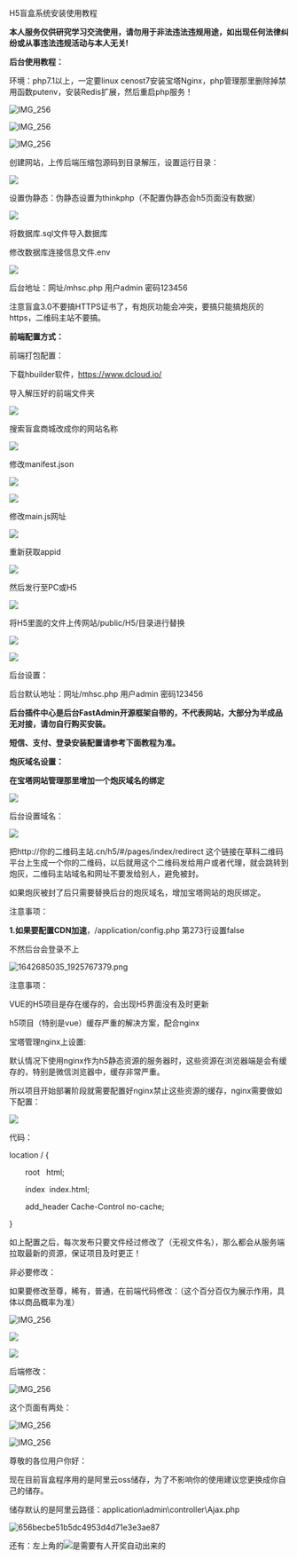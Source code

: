 ﻿
H5盲盒系统安装使用教程

**本人服务仅供研究学习交流使用，请勿用于非法违法违规用途，如出现任何法律纠纷或从事违法违规活动与本人无关!**

**后台使用教程：**

环境：php7.1以上，一定要linux cenost7安装宝塔Nginx，php管理那里删除掉禁用函数putenv，安装Redis扩展，然后重启php服务！

![IMG_256](Aspose.Words.c47096ad-89f7-4ad2-a829-792f3f879af3.001.png)

![IMG_256](Aspose.Words.c47096ad-89f7-4ad2-a829-792f3f879af3.002.png)

![IMG_256](Aspose.Words.c47096ad-89f7-4ad2-a829-792f3f879af3.003.png)



创建网站，上传后端压缩包源码到目录解压，设置运行目录：

![](Aspose.Words.c47096ad-89f7-4ad2-a829-792f3f879af3.004.png)

设置伪静态：伪静态设置为thinkphp（不配置伪静态会h5页面没有数据）

![](Aspose.Words.c47096ad-89f7-4ad2-a829-792f3f879af3.005.png)

将数据库.sql文件导入数据库

修改数据库连接信息文件.env

![](Aspose.Words.c47096ad-89f7-4ad2-a829-792f3f879af3.006.png)

后台地址：网址/mhsc.php 用户admin 密码123456

注意盲盒3.0不要搞HTTPS证书了，有炮灰功能会冲突，要搞只能搞炮灰的https，二维码主站不要搞。

**前端配置方式：** 

前端打包配置：

下载hbuilder软件，<https://www.dcloud.io/>

导入解压好的前端文件夹

![](Aspose.Words.c47096ad-89f7-4ad2-a829-792f3f879af3.007.png)

搜索盲盒商城改成你的网站名称

![](Aspose.Words.c47096ad-89f7-4ad2-a829-792f3f879af3.008.png)

修改manifest.json

![](Aspose.Words.c47096ad-89f7-4ad2-a829-792f3f879af3.009.png)

![](Aspose.Words.c47096ad-89f7-4ad2-a829-792f3f879af3.010.png)


修改main.js网址

![](Aspose.Words.c47096ad-89f7-4ad2-a829-792f3f879af3.011.png)

重新获取appid

![](Aspose.Words.c47096ad-89f7-4ad2-a829-792f3f879af3.012.png)

然后发行至PC或H5

![](Aspose.Words.c47096ad-89f7-4ad2-a829-792f3f879af3.013.png)

将H5里面的文件上传网站/public/H5/目录进行替换

![](Aspose.Words.c47096ad-89f7-4ad2-a829-792f3f879af3.014.png)

![](Aspose.Words.c47096ad-89f7-4ad2-a829-792f3f879af3.015.png)

后台设置：

后台默认地址：网址/mhsc.php 用户admin 密码123456

**后台插件中心是后台FastAdmin开源框架自带的，不代表网站，大部分为半成品无对接，请勿自行购买安装。**

**短信、支付、登录安装配置请参考下面教程为准。**

**炮灰域名设置：**

**在宝塔网站管理那里增加一个炮灰域名的绑定**

![](Aspose.Words.c47096ad-89f7-4ad2-a829-792f3f879af3.016.png)

后台设置域名：

![](Aspose.Words.c47096ad-89f7-4ad2-a829-792f3f879af3.017.png)

把http://你的二维码主站.cn/h5/#/pages/index/redirect  这个链接在草料二维码平台上生成一个你的二维码，以后就用这个二维码发给用户或者代理，就会跳转到炮灰，二维码主站域名和网址不要发给别人，避免被封。

如果炮灰被封了后只需要替换后台的炮灰域名，增加宝塔网站的炮灰绑定。






注意事项：

**1.如果要配置CDN加速**，/application/config.php 第273行设置false

不然后台会登录不上

![1642685035_1925767379.png](Aspose.Words.c47096ad-89f7-4ad2-a829-792f3f879af3.037.png)

注意事项：

VUE的H5项目是存在缓存的，会出现H5界面没有及时更新

h5项目（特别是vue）缓存严重的解决方案，配合nginx

宝塔管理nginx上设置:

默认情况下使用nginx作为h5静态资源的服务器时，这些资源在浏览器端是会有缓存的，特别是微信浏览器中，缓存非常严重。

所以项目开始部署阶段就需要配置好nginx禁止这些资源的缓存，nginx需要做如下配置：

![](Aspose.Words.c47096ad-89f7-4ad2-a829-792f3f879af3.038.png)

代码：

location / {

`    `root   html;

`    `index  index.html;

`    `add\_header Cache-Control no-cache;

}

如上配置之后，每次发布只要文件经过修改了（无视文件名），那么都会从服务端拉取最新的资源，保证项目及时更正！

非必要修改：

如果要修改至尊，稀有，普通，在前端代码修改：（这个百分百仅为展示作用，具体以商品概率为准）

![IMG_256](Aspose.Words.c47096ad-89f7-4ad2-a829-792f3f879af3.039.png)

![](Aspose.Words.c47096ad-89f7-4ad2-a829-792f3f879af3.040.png)

![](Aspose.Words.c47096ad-89f7-4ad2-a829-792f3f879af3.041.png)

后端修改：

![IMG_256](Aspose.Words.c47096ad-89f7-4ad2-a829-792f3f879af3.042.png)

这个页面有两处：

![IMG_256](Aspose.Words.c47096ad-89f7-4ad2-a829-792f3f879af3.043.png)

![IMG_256](Aspose.Words.c47096ad-89f7-4ad2-a829-792f3f879af3.044.png)

尊敬的各位用户你好：

现在目前盲盒程序用的是阿里云oss储存，为了不影响你的使用建议您更换成你自己的储存。

储存默认的是阿里云路径：application\admin\controller\Ajax.php

![656becbe51b5dc4953d4d71e3e3ae87](Aspose.Words.c47096ad-89f7-4ad2-a829-792f3f879af3.045.png)

还有：左上角的![](Aspose.Words.c47096ad-89f7-4ad2-a829-792f3f879af3.046.png)是需要有人开奖自动出来的

